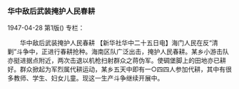 ### 华中敌后武装掩护人民春耕

1947-04-28
第1版()
专栏：

　　华中敌后武装掩护人民春耕
    【新华社华中二十五日电】海门人民在反“清剿”斗争中，正进行春耕抢种。海南区队广泛出击，掩护人民春耕。某乡小游击队亦挺进据点附近，两次击退以机枪扫射群众之蒋伪军。使碉堡脚上的田地亦已耕好。群众掀起为军烈属代耕运动，某乡五天中即有一○四四人参加代耕，其中有很多教师、学生、妇女儿童。现这一生产斗争继续开展中。
